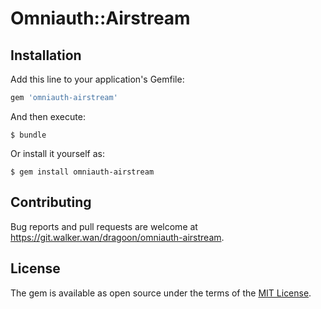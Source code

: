# Omniauth::Airstream

## Installation

Add this line to your application's Gemfile:

```ruby
gem 'omniauth-airstream'
```

And then execute:

    $ bundle

Or install it yourself as:

    $ gem install omniauth-airstream

## Contributing

Bug reports and pull requests are welcome at https://git.walker.wan/dragoon/omniauth-airstream.


## License

The gem is available as open source under the terms of the [MIT License](http://opensource.org/licenses/MIT).

